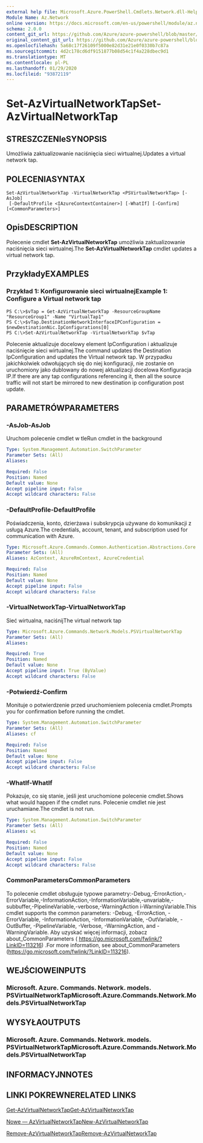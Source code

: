 ```yaml
---
external help file: Microsoft.Azure.PowerShell.Cmdlets.Network.dll-Help.xml
Module Name: Az.Network
online version: https://docs.microsoft.com/en-us/powershell/module/az.network/set-azvirtualnetworktap
schema: 2.0.0
content_git_url: https://github.com/Azure/azure-powershell/blob/master/src/Network/Network/help/Set-AzVirtualNetworkTap.md
original_content_git_url: https://github.com/Azure/azure-powershell/blob/master/src/Network/Network/help/Set-AzVirtualNetworkTap.md
ms.openlocfilehash: 5a68c17f26109f5000e82d31e21e0f0330b7c87a
ms.sourcegitcommit: 4d2c178cd6df9151877b08d54c1f4a228dbec9d1
ms.translationtype: MT
ms.contentlocale: pl-PL
ms.lasthandoff: 01/29/2020
ms.locfileid: "93872119"
---
```

# <span data-ttu-id="d9fe2-101">Set-AzVirtualNetworkTap</span><span class="sxs-lookup"><span data-stu-id="d9fe2-101">Set-AzVirtualNetworkTap</span></span>

## <span data-ttu-id="d9fe2-102">STRESZCZENIe</span><span class="sxs-lookup"><span data-stu-id="d9fe2-102">SYNOPSIS</span></span>
<span data-ttu-id="d9fe2-103">Umożliwia zaktualizowanie naciśnięcia sieci wirtualnej.</span><span class="sxs-lookup"><span data-stu-id="d9fe2-103">Updates a virtual network tap.</span></span>

## <span data-ttu-id="d9fe2-104">POLECENIA</span><span class="sxs-lookup"><span data-stu-id="d9fe2-104">SYNTAX</span></span>

```
Set-AzVirtualNetworkTap -VirtualNetworkTap <PSVirtualNetworkTap> [-AsJob]
 [-DefaultProfile <IAzureContextContainer>] [-WhatIf] [-Confirm] [<CommonParameters>]
```

## <span data-ttu-id="d9fe2-105">Opis</span><span class="sxs-lookup"><span data-stu-id="d9fe2-105">DESCRIPTION</span></span>
<span data-ttu-id="d9fe2-106">Polecenie cmdlet **Set-AzVirtualNetworkTap** umożliwia zaktualizowanie naciśnięcia sieci wirtualnej.</span><span class="sxs-lookup"><span data-stu-id="d9fe2-106">The **Set-AzVirtualNetworkTap** cmdlet updates a virtual network tap.</span></span>

## <span data-ttu-id="d9fe2-107">Przykłady</span><span class="sxs-lookup"><span data-stu-id="d9fe2-107">EXAMPLES</span></span>

### <span data-ttu-id="d9fe2-108">Przykład 1: Konfigurowanie sieci wirtualnej</span><span class="sxs-lookup"><span data-stu-id="d9fe2-108">Example 1: Configure a Virtual network tap</span></span>
```
PS C:\>$vTap = Get-AzVirtualNetworkTap -ResourceGroupName "ResourceGroup1" -Name "VirtualTap1"
PS C:\>$vTap.DestinationNetworkInterfaceIPConfiguration = $newDestinationNic.IpConfigurations[0]
PS C:\>Set-AzVirtualNetworkTap -VirtualNetworkTap $vTap
```

<span data-ttu-id="d9fe2-109">Polecenie aktualizuje docelowy element IpConfiguration i aktualizuje naciśnięcie sieci wirtualnej.</span><span class="sxs-lookup"><span data-stu-id="d9fe2-109">The command updates the Destination IpConfiguration and updates the Virtual network tap.</span></span>
<span data-ttu-id="d9fe2-110">W przypadku jakichkolwiek odwołujących się do niej konfiguracji, nie zostanie on uruchomiony jako dublowany do nowej aktualizacji docelowa Konfiguracja IP.</span><span class="sxs-lookup"><span data-stu-id="d9fe2-110">If there are any tap configurations referencing it, then all the source traffic will not start be mirrored to new destination ip configuration post update.</span></span>

## <span data-ttu-id="d9fe2-111">PARAMETRÓW</span><span class="sxs-lookup"><span data-stu-id="d9fe2-111">PARAMETERS</span></span>

### <span data-ttu-id="d9fe2-112">-AsJob</span><span class="sxs-lookup"><span data-stu-id="d9fe2-112">-AsJob</span></span>
<span data-ttu-id="d9fe2-113">Uruchom polecenie cmdlet w tle</span><span class="sxs-lookup"><span data-stu-id="d9fe2-113">Run cmdlet in the background</span></span>

```yaml
Type: System.Management.Automation.SwitchParameter
Parameter Sets: (All)
Aliases:

Required: False
Position: Named
Default value: None
Accept pipeline input: False
Accept wildcard characters: False
```

### <span data-ttu-id="d9fe2-114">-DefaultProfile</span><span class="sxs-lookup"><span data-stu-id="d9fe2-114">-DefaultProfile</span></span>
<span data-ttu-id="d9fe2-115">Poświadczenia, konto, dzierżawa i subskrypcja używane do komunikacji z usługą Azure.</span><span class="sxs-lookup"><span data-stu-id="d9fe2-115">The credentials, account, tenant, and subscription used for communication with Azure.</span></span>

```yaml
Type: Microsoft.Azure.Commands.Common.Authentication.Abstractions.Core.IAzureContextContainer
Parameter Sets: (All)
Aliases: AzContext, AzureRmContext, AzureCredential

Required: False
Position: Named
Default value: None
Accept pipeline input: False
Accept wildcard characters: False
```

### <span data-ttu-id="d9fe2-116">-VirtualNetworkTap</span><span class="sxs-lookup"><span data-stu-id="d9fe2-116">-VirtualNetworkTap</span></span>
<span data-ttu-id="d9fe2-117">Sieć wirtualna, naciśnij</span><span class="sxs-lookup"><span data-stu-id="d9fe2-117">The virtual network tap</span></span>

```yaml
Type: Microsoft.Azure.Commands.Network.Models.PSVirtualNetworkTap
Parameter Sets: (All)
Aliases:

Required: True
Position: Named
Default value: None
Accept pipeline input: True (ByValue)
Accept wildcard characters: False
```

### <span data-ttu-id="d9fe2-118">-Potwierdź</span><span class="sxs-lookup"><span data-stu-id="d9fe2-118">-Confirm</span></span>
<span data-ttu-id="d9fe2-119">Monituje o potwierdzenie przed uruchomieniem polecenia cmdlet.</span><span class="sxs-lookup"><span data-stu-id="d9fe2-119">Prompts you for confirmation before running the cmdlet.</span></span>

```yaml
Type: System.Management.Automation.SwitchParameter
Parameter Sets: (All)
Aliases: cf

Required: False
Position: Named
Default value: None
Accept pipeline input: False
Accept wildcard characters: False
```

### <span data-ttu-id="d9fe2-120">-WhatIf</span><span class="sxs-lookup"><span data-stu-id="d9fe2-120">-WhatIf</span></span>
<span data-ttu-id="d9fe2-121">Pokazuje, co się stanie, jeśli jest uruchomione polecenie cmdlet.</span><span class="sxs-lookup"><span data-stu-id="d9fe2-121">Shows what would happen if the cmdlet runs.</span></span>
<span data-ttu-id="d9fe2-122">Polecenie cmdlet nie jest uruchamiane.</span><span class="sxs-lookup"><span data-stu-id="d9fe2-122">The cmdlet is not run.</span></span>

```yaml
Type: System.Management.Automation.SwitchParameter
Parameter Sets: (All)
Aliases: wi

Required: False
Position: Named
Default value: None
Accept pipeline input: False
Accept wildcard characters: False
```

### <span data-ttu-id="d9fe2-123">CommonParameters</span><span class="sxs-lookup"><span data-stu-id="d9fe2-123">CommonParameters</span></span>
<span data-ttu-id="d9fe2-124">To polecenie cmdlet obsługuje typowe parametry:-Debug,-ErrorAction,-ErrorVariable,-InformationAction,-InformationVariable,-unvariable,-subbuffer,-PipelineVariable,-verbose,-WarningAction i-WarningVariable.</span><span class="sxs-lookup"><span data-stu-id="d9fe2-124">This cmdlet supports the common parameters: -Debug, -ErrorAction, -ErrorVariable, -InformationAction, -InformationVariable, -OutVariable, -OutBuffer, -PipelineVariable, -Verbose, -WarningAction, and -WarningVariable.</span></span> <span data-ttu-id="d9fe2-125">Aby uzyskać więcej informacji, zobacz about_CommonParameters ( https://go.microsoft.com/fwlink/?LinkID=113216) .</span><span class="sxs-lookup"><span data-stu-id="d9fe2-125">For more information, see about_CommonParameters (https://go.microsoft.com/fwlink/?LinkID=113216).</span></span>

## <span data-ttu-id="d9fe2-126">WEJŚCIOWE</span><span class="sxs-lookup"><span data-stu-id="d9fe2-126">INPUTS</span></span>

### <span data-ttu-id="d9fe2-127">Microsoft. Azure. Commands. Network. models. PSVirtualNetworkTap</span><span class="sxs-lookup"><span data-stu-id="d9fe2-127">Microsoft.Azure.Commands.Network.Models.PSVirtualNetworkTap</span></span>

## <span data-ttu-id="d9fe2-128">WYSYŁA</span><span class="sxs-lookup"><span data-stu-id="d9fe2-128">OUTPUTS</span></span>

### <span data-ttu-id="d9fe2-129">Microsoft. Azure. Commands. Network. models. PSVirtualNetworkTap</span><span class="sxs-lookup"><span data-stu-id="d9fe2-129">Microsoft.Azure.Commands.Network.Models.PSVirtualNetworkTap</span></span>

## <span data-ttu-id="d9fe2-130">INFORMACYJN</span><span class="sxs-lookup"><span data-stu-id="d9fe2-130">NOTES</span></span>

## <span data-ttu-id="d9fe2-131">LINKI POKREWNE</span><span class="sxs-lookup"><span data-stu-id="d9fe2-131">RELATED LINKS</span></span>

[<span data-ttu-id="d9fe2-132">Get-AzVirtualNetworkTap</span><span class="sxs-lookup"><span data-stu-id="d9fe2-132">Get-AzVirtualNetworkTap</span></span>](./Get-AzVirtualNetworkTap.md)

[<span data-ttu-id="d9fe2-133">Nowe — AzVirtualNetworkTap</span><span class="sxs-lookup"><span data-stu-id="d9fe2-133">New-AzVirtualNetworkTap</span></span>](./New-AzVirtualNetworkTap.md)

[<span data-ttu-id="d9fe2-134">Remove-AzVirtualNetworkTap</span><span class="sxs-lookup"><span data-stu-id="d9fe2-134">Remove-AzVirtualNetworkTap</span></span>](./Remove-AzVirtualNetworkTap.md)
